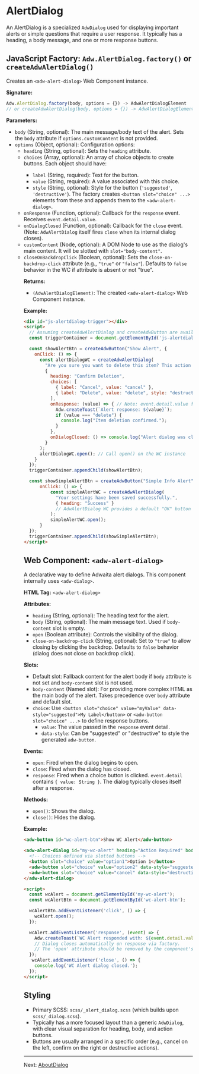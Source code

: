# AlertDialog

An AlertDialog is a specialized `AdwDialog` used for displaying important alerts or simple questions that require a user response. It typically has a heading, a body message, and one or more response buttons.

## JavaScript Factory: `Adw.AlertDialog.factory()` or `createAdwAlertDialog()`

Creates an `<adw-alert-dialog>` Web Component instance.

**Signature:**

```javascript
Adw.AlertDialog.factory(body, options = {}) -> AdwAlertDialogElement
// or createAdwAlertDialog(body, options = {}) -> AdwAlertDialogElement
```

**Parameters:**

*   `body` (String, optional): The main message/body text of the alert. Sets the `body` attribute if `options.customContent` is not provided.
*   `options` (Object, optional): Configuration options:
    *   `heading` (String, optional): Sets the `heading` attribute.
    *   `choices` (Array<Object>, optional): An array of choice objects to create buttons. Each object should have:
        *   `label` (String, required): Text for the button.
        *   `value` (String, required): A value associated with this choice.
        *   `style` (String, optional): Style for the button (`'suggested'`, `'destructive'`).
        The factory creates `<button slot="choice" ...>` elements from these and appends them to the `<adw-alert-dialog>`.
    *   `onResponse` (Function, optional): Callback for the `response` event. Receives `event.detail.value`.
    *   `onDialogClosed` (Function, optional): Callback for the `close` event. (Note: `AdwAlertDialog` itself fires `close` when its internal dialog closes).
    *   `customContent` (Node, optional): A DOM Node to use as the dialog's main content. It will be slotted with `slot="body-content"`.
    *   `closeOnBackdropClick` (Boolean, optional): Sets the `close-on-backdrop-click` attribute (e.g., `"true"` or `"false"`). Defaults to `false` behavior in the WC if attribute is absent or not "true".

**Returns:**

*   `(AdwAlertDialogElement)`: The created `<adw-alert-dialog>` Web Component instance.

**Example:**

```html
<div id="js-alertdialog-trigger"></div>
<script>
  // Assuming createAdwAlertDialog and createAdwButton are available
  const triggerContainer = document.getElementById('js-alertdialog-trigger');

  const showAlertBtn = createAdwButton("Show Alert", {
    onClick: () => {
      const alertDialogWC = createAdwAlertDialog(
        "Are you sure you want to delete this item? This action cannot be undone.",
        {
          heading: "Confirm Deletion",
          choices: [
            { label: "Cancel", value: "cancel" },
            { label: "Delete", value: "delete", style: "destructive" }
          ],
          onResponse: (value) => { // Note: event.detail.value for WC
            Adw.createToast(`Alert response: ${value}`);
            if (value === "delete") {
              console.log("Item deletion confirmed.");
            }
          },
          onDialogClosed: () => console.log("Alert dialog was closed.")
        }
      );
      alertDialogWC.open(); // Call open() on the WC instance
    }
  });
  triggerContainer.appendChild(showAlertBtn);

  const showSimpleAlertBtn = createAdwButton("Simple Info Alert", {
      onClick: () => {
          const simpleAlertWC = createAdwAlertDialog(
            "Your settings have been saved successfully.",
            { heading: "Success" }
            // AdwAlertDialog WC provides a default "OK" button if no choices.
          );
          simpleAlertWC.open();
      }
  });
  triggerContainer.appendChild(showSimpleAlertBtn);
</script>
```

## Web Component: `<adw-alert-dialog>`

A declarative way to define Adwaita alert dialogs. This component internally uses `<adw-dialog>`.

**HTML Tag:** `<adw-alert-dialog>`

**Attributes:**

*   `heading` (String, optional): The heading text for the alert.
*   `body` (String, optional): The main message text. Used if `body-content` slot is empty.
*   `open` (Boolean attribute): Controls the visibility of the dialog.
*   `close-on-backdrop-click` (String, optional): Set to `"true"` to allow closing by clicking the backdrop. Defaults to `false` behavior (dialog does not close on backdrop click).

**Slots:**

*   Default slot: Fallback content for the alert body if `body` attribute is not set and `body-content` slot is not used.
*   `body-content` (Named slot): For providing more complex HTML as the main body of the alert. Takes precedence over `body` attribute and default slot.
*   `choice`: Use `<button slot="choice" value="myValue" data-style="suggested">My Label</button>` or `<adw-button slot="choice" ...>` to define response buttons.
    *   `value`: The value passed in the `response` event detail.
    *   `data-style`: Can be "suggested" or "destructive" to style the generated `adw-button`.

**Events:**

*   `open`: Fired when the dialog begins to open.
*   `close`: Fired when the dialog has closed.
*   `response`: Fired when a choice button is clicked. `event.detail` contains `{ value: String }`. The dialog typically closes itself after a response.

**Methods:**

*   `open()`: Shows the dialog.
*   `close()`: Hides the dialog.

**Example:**

```html
<adw-button id="wc-alert-btn">Show WC Alert</adw-button>

<adw-alert-dialog id="my-wc-alert" heading="Action Required" body="Please choose an option below.">
  <!-- Choices defined via slotted buttons -->
  <button slot="choice" value="option1">Option 1</button>
  <adw-button slot="choice" value="option2" data-style="suggested">Option 2 (Suggested)</adw-button>
  <adw-button slot="choice" value="cancel" data-style="destructive">Cancel</adw-button>
</adw-alert-dialog>

<script>
  const wcAlert = document.getElementById('my-wc-alert');
  const wcAlertBtn = document.getElementById('wc-alert-btn');

  wcAlertBtn.addEventListener('click', () => {
    wcAlert.open();
  });

  wcAlert.addEventListener('response', (event) => {
    Adw.createToast(`WC Alert responded with: ${event.detail.value}`);
    // Dialog closes automatically on response via factory.
    // The 'open' attribute should be removed by the component's internal logic.
  });
   wcAlert.addEventListener('close', () => {
    console.log('WC Alert dialog closed.');
  });
</script>
```

## Styling

*   Primary SCSS: `scss/_alert_dialog.scss` (which builds upon `scss/_dialog.scss`).
*   Typically has a more focused layout than a generic `AdwDialog`, with clear visual separation for heading, body, and action buttons.
*   Buttons are usually arranged in a specific order (e.g., cancel on the left, confirm on the right or destructive actions).

---
Next: [AboutDialog](./aboutdialog.md)
